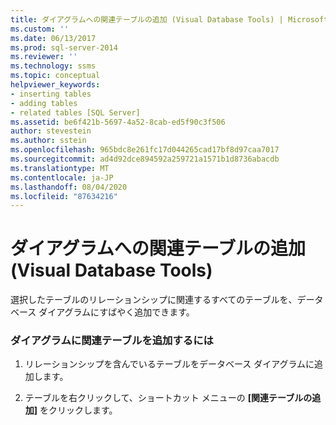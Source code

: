 ```yaml
---
title: ダイアグラムへの関連テーブルの追加 (Visual Database Tools) | Microsoft Docs
ms.custom: ''
ms.date: 06/13/2017
ms.prod: sql-server-2014
ms.reviewer: ''
ms.technology: ssms
ms.topic: conceptual
helpviewer_keywords:
- inserting tables
- adding tables
- related tables [SQL Server]
ms.assetid: be6f421b-5697-4a52-8cab-ed5f90c3f506
author: stevestein
ms.author: sstein
ms.openlocfilehash: 965bdc8e261fc17d044265cad17bf8d97caa7017
ms.sourcegitcommit: ad4d92dce894592a259721a1571b1d8736abacdb
ms.translationtype: MT
ms.contentlocale: ja-JP
ms.lasthandoff: 08/04/2020
ms.locfileid: "87634216"
---
```

# <a name="add-related-tables-to-diagrams-visual-database-tools"></a>ダイアグラムへの関連テーブルの追加 (Visual Database Tools)
  選択したテーブルのリレーションシップに関連するすべてのテーブルを、データベース ダイアグラムにすばやく追加できます。  
  
### <a name="to-add-related-tables-to-a-diagram"></a>ダイアグラムに関連テーブルを追加するには  
  
1.  リレーションシップを含んでいるテーブルをデータベース ダイアグラムに追加します。  
  
2.  テーブルを右クリックして、ショートカット メニューの **[関連テーブルの追加]** をクリックします。  
  
  
